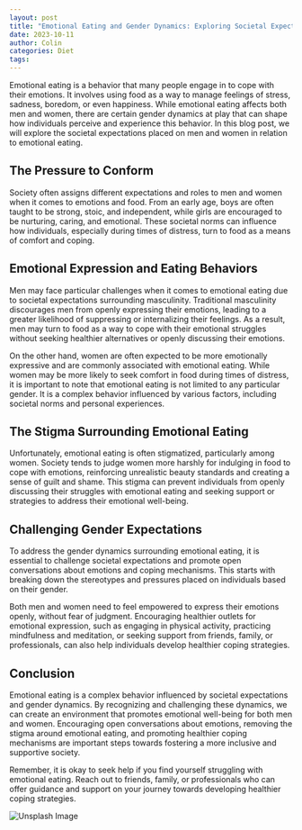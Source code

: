 ```yaml
---
layout: post
title: "Emotional Eating and Gender Dynamics: Exploring Societal Expectations"
date: 2023-10-11
author: Colin
categories: Diet
tags: 
---
```


Emotional eating is a behavior that many people engage in to cope with their emotions. It involves using food as a way to manage feelings of stress, sadness, boredom, or even happiness. While emotional eating affects both men and women, there are certain gender dynamics at play that can shape how individuals perceive and experience this behavior. In this blog post, we will explore the societal expectations placed on men and women in relation to emotional eating.

## The Pressure to Conform

Society often assigns different expectations and roles to men and women when it comes to emotions and food. From an early age, boys are often taught to be strong, stoic, and independent, while girls are encouraged to be nurturing, caring, and emotional. These societal norms can influence how individuals, especially during times of distress, turn to food as a means of comfort and coping.

## Emotional Expression and Eating Behaviors

Men may face particular challenges when it comes to emotional eating due to societal expectations surrounding masculinity. Traditional masculinity discourages men from openly expressing their emotions, leading to a greater likelihood of suppressing or internalizing their feelings. As a result, men may turn to food as a way to cope with their emotional struggles without seeking healthier alternatives or openly discussing their emotions.

On the other hand, women are often expected to be more emotionally expressive and are commonly associated with emotional eating. While women may be more likely to seek comfort in food during times of distress, it is important to note that emotional eating is not limited to any particular gender. It is a complex behavior influenced by various factors, including societal norms and personal experiences.

## The Stigma Surrounding Emotional Eating

Unfortunately, emotional eating is often stigmatized, particularly among women. Society tends to judge women more harshly for indulging in food to cope with emotions, reinforcing unrealistic beauty standards and creating a sense of guilt and shame. This stigma can prevent individuals from openly discussing their struggles with emotional eating and seeking support or strategies to address their emotional well-being.

## Challenging Gender Expectations

To address the gender dynamics surrounding emotional eating, it is essential to challenge societal expectations and promote open conversations about emotions and coping mechanisms. This starts with breaking down the stereotypes and pressures placed on individuals based on their gender.

Both men and women need to feel empowered to express their emotions openly, without fear of judgment. Encouraging healthier outlets for emotional expression, such as engaging in physical activity, practicing mindfulness and meditation, or seeking support from friends, family, or professionals, can also help individuals develop healthier coping strategies.

## Conclusion

Emotional eating is a complex behavior influenced by societal expectations and gender dynamics. By recognizing and challenging these dynamics, we can create an environment that promotes emotional well-being for both men and women. Encouraging open conversations about emotions, removing the stigma around emotional eating, and promoting healthier coping mechanisms are important steps towards fostering a more inclusive and supportive society.

Remember, it is okay to seek help if you find yourself struggling with emotional eating. Reach out to friends, family, or professionals who can offer guidance and support on your journey towards developing healthier coping strategies.

![Unsplash Image](https://source.unsplash.com/1600x900/?food)